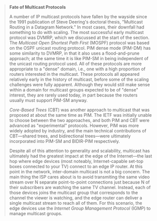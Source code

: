 <!--- [!Note|style:flat|label:Fate of Multicast Protocols|iconVisibility:hidden] --->
> **Fate of Multicast Protocols**
>
> A number of IP multicast protocols have fallen by the wayside since
> the 1991 publication of Steve Deering's doctoral thesis, "Multicast
> Routing in a Datagram Network." In most cases, their downfall had
> something to do with scaling. The most successful early multicast
> protocol was DVMRP, which we discussed at the start of the section.
> The *Multicast Open Shortest Path First* (MOSPF) protocol was based on
> the OSPF unicast routing protocol. PIM dense mode (PIM-DM) has some
> similarity to DVMRP, in that it also uses a flood-and-prune approach;
> at the same time it is like PIM-SM in being independent of the unicast
> routing protocol used. All of these protocols are more appropriate to
> a "dense" domain, i.e., one with a high proportion of routers
> interested in the multicast. These protocols all appeared relatively
> early in the history of multicast, before some of the scaling
> challenges were fully apparent. Although they would still make sense
> within a domain for multicast groups expected to be of "dense"
> interest, they are rarely used today, in part because the routers
> usually must support PIM-SM anyway.
> 
> *Core-Based Trees* (CBT) was another approach to multicast that was
> proposed at about the same time as PIM. The IETF was initially unable
> to choose between the two approaches, and both PIM and CBT were
> advanced as "experimental" protocols. However, PIM was more widely
> adopted by industry, and the main technical contributions of
> CBT—shared trees, and bidirectional trees—were ultimately
> incorporated into PIM-SM and BIDIR-PIM respectively.
> 
> Despite all of this attention to generality and scalability, multicast
> has ultimately had the greatest impact at the edge of the Internet—the
> last hop where edge devices (most noteably, Internet-capable set-top
> boxes connected to your TV) connect to an edge IP router. At this
> point in the network, inter-domain multicast is not a big concern. The
> main thing the ISP cares about is to avoid transmiting the same video
> stream over N separate point-to-point connections just because N of
> their subscribers are watching the same TV channel.  Instead, each of
> those devices joins the multicast group that corresponds to the
> channel the viewer is watching, and the edge router can deliver a
> single multicast stream to reach all of them. For this scenario, the
> edge devices use the *Internet Group Management Protocol* (IGMP) to
> manage multicast groups.
